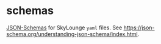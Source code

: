 # schemas

[JSON-Schemas](https://json-schema.org) for SkyLounge `yaml` files. 
See https://json-schema.org/understanding-json-schema/index.html.

